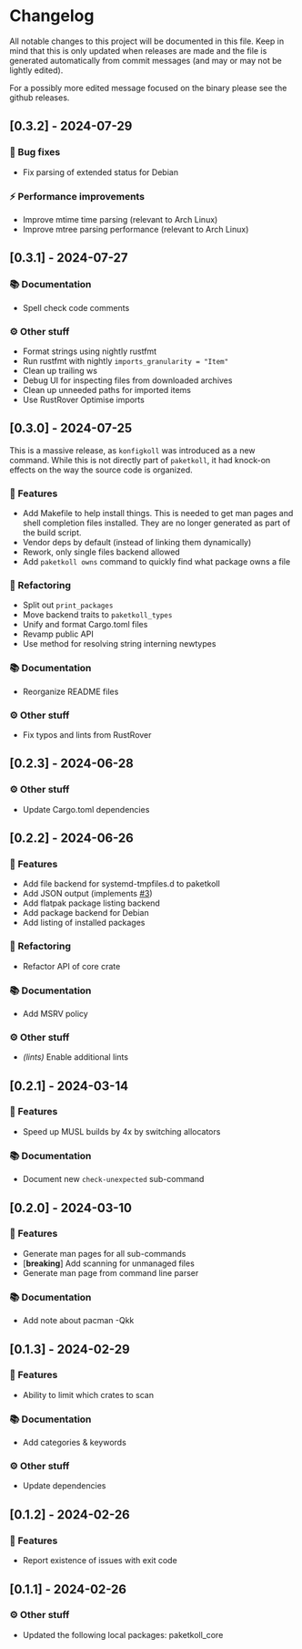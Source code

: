 # Changelog

All notable changes to this project will be documented in this file.
Keep in mind that this is only updated when releases are made and the file
is generated automatically from commit messages (and may or may not be lightly
edited).

For a possibly more edited message focused on the binary please see the github
releases.

## [0.3.2] - 2024-07-29

### 🐛 Bug fixes

- Fix parsing of extended status for Debian

### ⚡ Performance improvements

- Improve mtime time parsing (relevant to Arch Linux)
- Improve mtree parsing performance (relevant to Arch Linux)

## [0.3.1] - 2024-07-27

### 📚 Documentation

- Spell check code comments

### ⚙️ Other stuff

- Format strings using nightly rustfmt
- Run rustfmt with nightly `imports_granularity = "Item"`
- Clean up trailing ws
- Debug UI for inspecting files from downloaded archives
- Clean up unneeded paths for imported items
- Use RustRover Optimise imports

## [0.3.0] - 2024-07-25

This is a massive release, as `konfigkoll` was introduced as a new command.
While this is not directly part of `paketkoll`, it had knock-on effects on the
way the source code is organized.

### 🚀 Features

- Add Makefile to help install things. This is needed to get man pages and
  shell completion files installed. They are no longer generated as part
  of the build script.
- Vendor deps by default (instead of linking them dynamically)
- Rework, only single files backend allowed
- Add `paketkoll owns` command to quickly find what package owns a file

### 🚜 Refactoring

- Split out `print_packages`
- Move backend traits to `paketkoll_types`
- Unify and format Cargo.toml files
- Revamp public API
- Use method for resolving string interning newtypes

### 📚 Documentation

- Reorganize README files

### ⚙️ Other stuff

- Fix typos and lints from RustRover

## [0.2.3] - 2024-06-28

### ⚙️ Other stuff

- Update Cargo.toml dependencies

## [0.2.2] - 2024-06-26

### 🚀 Features

- Add file backend for systemd-tmpfiles.d to paketkoll
- Add JSON output (implements [#3](https://github.com/VorpalBlade/paketkoll/pull/3))
- Add flatpak package listing backend
- Add package backend for Debian
- Add listing of installed packages

### 🚜 Refactoring

- Refactor API of core crate

### 📚 Documentation

- Add MSRV policy

### ⚙️ Other stuff

- *(lints)* Enable additional lints

## [0.2.1] - 2024-03-14

### 🚀 Features

- Speed up MUSL builds by 4x by switching allocators

### 📚 Documentation

- Document new `check-unexpected` sub-command

## [0.2.0] - 2024-03-10

### 🚀 Features

- Generate man pages for all sub-commands
- [**breaking**] Add scanning for unmanaged files
- Generate man page from command line parser

### 📚 Documentation

- Add note about pacman -Qkk

## [0.1.3] - 2024-02-29

### 🚀 Features

- Ability to limit which crates to scan

### 📚 Documentation

- Add categories & keywords

### ⚙️ Other stuff

- Update dependencies

## [0.1.2] - 2024-02-26

### 🚀 Features

- Report existence of issues with exit code

## [0.1.1] - 2024-02-26

### ⚙️ Other stuff

- Updated the following local packages: paketkoll_core
